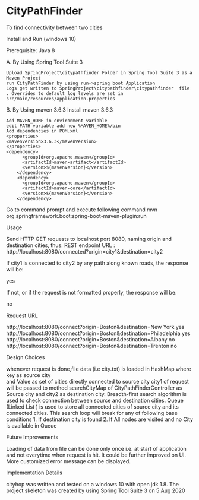 # CityPathFinder
To find connectivity between two cities

Install and Run (windows 10)

Prerequisite: Java 8

A. By Using Spring Tool Suite 3


    Upload SpringProject\citypathfinder Folder in Spring Tool Suite 3 as a Maven Project
    run CityPathFinder by using run->spring boot Application
    Logs get written to SpringProject\citypathfinder\citypathfinder  file . Overrides to default log levels are set in src/main/resources/application.properties

B. By Using maven 3.6.3
    Install maven 3.6.3

    Add MAVEN_HOME in environment variable 
    edit PATH variable add new %MAVEN_HOME%/bin
    Add dependencies in POM.xml
    <properties> 
    <mavenVersion>3.6.3</mavenVersion>
    </properties> 
    <dependency>
          <groupId>org.apache.maven</groupId>
          <artifactId>maven-artifact</artifactId>
          <version>${mavenVersion}</version>
        </dependency>
        <dependency>
          <groupId>org.apache.maven</groupId>
          <artifactId>maven-core</artifactId>
          <version>${mavenVersion}</version>
        </dependency>

Go to command prompt and execute following command
    mvn org.springframework.boot:spring-boot-maven-plugin:run


Usage

Send HTTP GET requests to localhost port 8080, naming origin and destination cities, thus:
REST endpoint URL : http://localhost:8080/connected?origin=city1&destination=city2

If city1 is connected to city2 by any path along known roads, the response will be:

yes

If not, or if the request is not formatted properly, the response will be:

no

Request URL

http://localhost:8080/connect?origin=Boston&destination=New York         yes
http://localhost:8080/connect?origin=Boston&destination=Philadelphia     yes
http://localhost:8080/connect?origin=Boston&destination=Albany           no
http://localhost:8080/connect?origin=Boston&destination=Trenton          no


Design Choices

   whenever request is done,file data (i.e city.txt) is loaded in HashMap where key as source city  
   and Value as set of cities directly connected to source city
   city1 of request will be passed to method searchCityMap of CityPathFinderController as Source city 
   and city2 as destination city.
   Breadth-first search algorithm  is used to check connection between source and destination cities.
   Queue (Linked List ) is used to store all connected cities of source city and its connected cities.
   This search loop will break for any of following base conditions
      1. If destination city is found 
      2. If All nodes are visited and no City is available in Queue

Future Improvements

  Loading of data from file can be done only once i.e. at start of application and not everytime when request is hit.
  It could be further improved on UI. More customized error message can be displayed.

Implementation Details

cityhop was written and tested on a windows 10 with open jdk 1.8. 
The project skeleton was created by using Spring Tool Suite 3 on 5 Aug 2020

